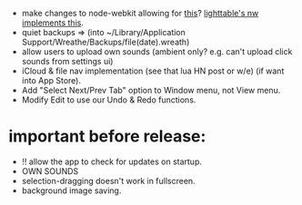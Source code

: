 + make changes to node-webkit allowing for 
  [this](https://github.com/rogerwang/node-webkit/issues/367)?
  [lighttable's nw implements this](https://github.com/LightTable/node-webkit).
+ quiet backups =>
  (into ~/Library/Application Support/Wreathe/Backups/file(date).wreath)
+ allow users to upload own sounds (ambient only? e.g. can't upload click sounds
  from settings ui)
+ iCloud & file nav implementation (see that lua HN post or w/e)
  (if want into App Store).
+ Add "Select Next/Prev Tab" option to Window menu, not View menu.
+ Modify Edit to use our Undo & Redo functions.

# important before release:
+ !! allow the app to check for updates on startup.
+ OWN SOUNDS
+ selection-dragging doesn't work in fullscreen.
+ background image saving.
